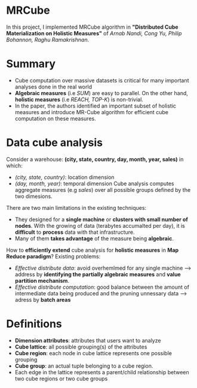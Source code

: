 MRCube
======
In this project, I implemented MRCube algorithm in **"Distributed Cube Materialization on Holistic Measures"** of *Arnab Nandi, Cong Yu, Philip Bohannon, Raghu Ramakrishnan*.

Summary
======
 - Cube computation over massive datasets is critical for many important analyses done in the real world
 - **Algebraic measures** (i.e *SUM*) are easy to parallel. On the other hand, **holistic measures** (i.e *REACH, TOP-K*) is non-trivial.
 - In the paper, the authors identified an important subset of holistic measures and introduce MR-Cube algorithm for efficient cube computation on these measures.

Data cube analysis
======
Consider a warehouse: **(city, state, country, day, month, year, sales)** in which:
- *(city, state, country)*: location dimension
- *(day, month, year)*: temporal dimension
Cube analysis computes aggregate measures (e.g *sales*) over all possible groups defined by the two dimesions. 

There are two main limitations in the existing techniques:
- They designed for a **single machine** or **clusters with small number of nodes**. With the growing of data (terabytes accumalted per day), it is **difficult** to **process** data with that infrastructure.
- Many of them **takes advantage** of the measure being **algebraic**.

How to **efficiently extend** cube analysis for **holistic measures** in **Map Reduce paradigm**? Existing problems:
- *Effective distribute data*: avoid overhemlmed for any single machine --> address by **identifying the partially algebraic measures** and **value partition mechanism**.
- *Effective distribute computation*: good balance between the amount of intermediate data being produced and the pruning unnessary data --> adress by **batch areas** 

Definitions
======
- **Dimension attributes**: attributes that users want to analyze
- **Cube lattice**: all possible grouping(s) of the attributes
- **Cube region**: each node in cube lattice represents one possible grouping 
- **Cube group**: an actual tuple belonging to a cube region.
- Each edge in the lattice represents a parent/child relationship between two cube regions or two cube groups
